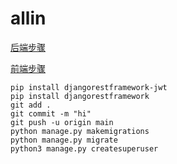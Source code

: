 # allin  

[后端步骤](https://github.com/xskh2007/allin/blob/main/docs/allin.md)  

[前端步骤](https://github.com/xskh2007/allin/blob/main/docs/vue-admin-template.md)

```pip install mysqlclient  
pip install djangorestframework-jwt  
pip install djangorestframework  
git add .  
git commit -m "hi"  
git push -u origin main  
python manage.py makemigrations
python manage.py migrate
python3 manage.py createsuperuser

```